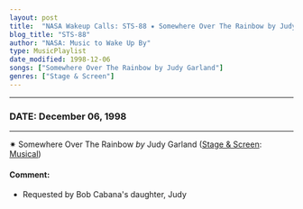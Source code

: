 ```yaml
---
layout: post
title:  "NASA Wakeup Calls: STS-88 ✷ Somewhere Over The Rainbow by Judy Garland ✺ December 06, 1998"
blog_title: "STS-88"
author: "NASA: Music to Wake Up By"
type: MusicPlaylist
date_modified: 1998-12-06
songs: ["Somewhere Over The Rainbow by Judy Garland"]
genres: ["Stage & Screen"]
---
```


----
### DATE: December 06, 1998
----
✷ Somewhere Over The Rainbow *by* Judy Garland ([Stage & Screen](https://www.discogs.com/genre/Stage%20%26%20Screen): [Musical](https://www.discogs.com/style/Musical)) <a target="blank_" href="https://www.discogs.com/Judy-Garland-Somewhere-Over-The-Rainbow/release/2763466">
    <i class="fas fa-compact-disc"
       title="Discogs entry for this song"
       alt="Discogs entry for this song"
       style="font-size: 1.1em;"></i></a>
    

#### Comment:
* Requested by Bob Cabana's daughter, Judy



<br/>
<center>
	<a target="_blank"
	   href="https://twitter.com/intent/tweet?hashtags=Space,NASA,Playlist,NASAWakeupCalls,SpaceProgram&text=🚀 {{ page.author}}, '{{ page.songs.first }}' {{ page.title }}, {{ site.url }}{{ page.url }}&via=nasawakeupcalls"><i class="fab fa-twitter" title="Tweet this page" alt="Tweet this page" style="font-size: 1.3em;"></i></a>
	&nbsp; 	<i class="fas fa-user-astronaut" style="font-size: 1.5em;"></i> &nbsp;
    <a id="custom_amazon_link"
       type="amzn" search="#"
       category="popular music">
    <i class="fab fa-amazon" style="font-size: 1.3em;"></i></a>
</center>

<!-- Randomly resolve an individual entry from a song array -->
<script src="/assets/javascript/seedrandom.min.js"></script>
<script>
  var wake_me_up = ["Somewhere Over The Rainbow by Judy Garland"];
  var prng = new Math.seedrandom();
  function randomSong() {
    song = wake_me_up[Math.floor(Math.random() * wake_me_up.length)];
    var amazon_link = document.getElementById("custom_amazon_link");
    amazon_link.setAttribute("search", song);
  }
  window.onload = randomSong();
</script>

